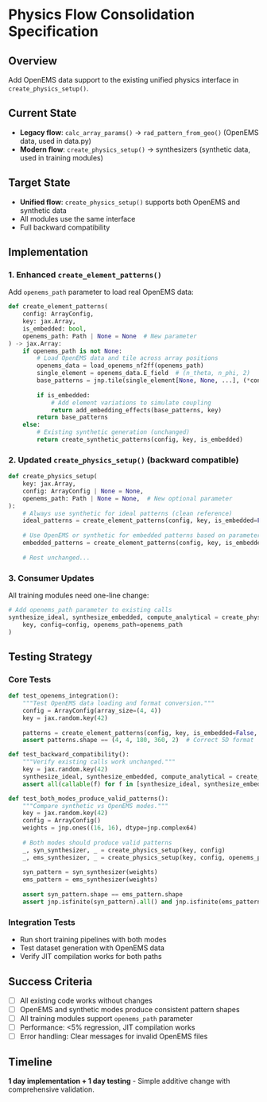 # Physics Flow Consolidation Specification

## Overview
Add OpenEMS data support to the existing unified physics interface in `create_physics_setup()`.

## Current State
- **Legacy flow**: `calc_array_params()` → `rad_pattern_from_geo()` (OpenEMS data, used in data.py)
- **Modern flow**: `create_physics_setup()` → synthesizers (synthetic data, used in training modules)

## Target State
- **Unified flow**: `create_physics_setup()` supports both OpenEMS and synthetic data
- All modules use the same interface
- Full backward compatibility

## Implementation

### 1. Enhanced `create_element_patterns()`
Add `openems_path` parameter to load real OpenEMS data:

```python
def create_element_patterns(
    config: ArrayConfig, 
    key: jax.Array, 
    is_embedded: bool,
    openems_path: Path | None = None  # New parameter
) -> jax.Array:
    if openems_path is not None:
        # Load OpenEMS data and tile across array positions
        openems_data = load_openems_nf2ff(openems_path)
        single_element = openems_data.E_field  # (n_theta, n_phi, 2)
        base_patterns = jnp.tile(single_element[None, None, ...], (*config.array_size, 1, 1, 1))
        
        if is_embedded:
            # Add element variations to simulate coupling
            return add_embedding_effects(base_patterns, key)
        return base_patterns
    else:
        # Existing synthetic generation (unchanged)
        return create_synthetic_patterns(config, key, is_embedded)
```

### 2. Updated `create_physics_setup()` (backward compatible)
```python
def create_physics_setup(
    key: jax.Array, 
    config: ArrayConfig | None = None,
    openems_path: Path | None = None,  # New optional parameter
):
    # Always use synthetic for ideal patterns (clean reference)
    ideal_patterns = create_element_patterns(config, key, is_embedded=False)
    
    # Use OpenEMS or synthetic for embedded patterns based on parameter
    embedded_patterns = create_element_patterns(config, key, is_embedded=True, openems_path=openems_path)
    
    # Rest unchanged...
```

### 3. Consumer Updates
All training modules need one-line change:
```python
# Add openems_path parameter to existing calls
synthesize_ideal, synthesize_embedded, compute_analytical = create_physics_setup(
    key, config=config, openems_path=openems_path
)
```

## Testing Strategy

### Core Tests
```python
def test_openems_integration():
    """Test OpenEMS data loading and format conversion."""
    config = ArrayConfig(array_size=(4, 4))
    key = jax.random.key(42)
    
    patterns = create_element_patterns(config, key, is_embedded=False, openems_path=DEFAULT_SIM_PATH)
    assert patterns.shape == (4, 4, 180, 360, 2)  # Correct 5D format

def test_backward_compatibility():
    """Verify existing calls work unchanged."""
    key = jax.random.key(42)
    synthesize_ideal, synthesize_embedded, compute_analytical = create_physics_setup(key)
    assert all(callable(f) for f in [synthesize_ideal, synthesize_embedded, compute_analytical])

def test_both_modes_produce_valid_patterns():
    """Compare synthetic vs OpenEMS modes."""
    key = jax.random.key(42)
    config = ArrayConfig()
    weights = jnp.ones((16, 16), dtype=jnp.complex64)
    
    # Both modes should produce valid patterns
    _, syn_synthesizer, _ = create_physics_setup(key, config)
    _, ems_synthesizer, _ = create_physics_setup(key, config, openems_path=DEFAULT_SIM_PATH)
    
    syn_pattern = syn_synthesizer(weights)
    ems_pattern = ems_synthesizer(weights)
    
    assert syn_pattern.shape == ems_pattern.shape
    assert jnp.isfinite(syn_pattern).all() and jnp.isfinite(ems_pattern).all()
```

### Integration Tests
- Run short training pipelines with both modes
- Test dataset generation with OpenEMS data
- Verify JIT compilation works for both paths

## Success Criteria
- [ ] All existing code works without changes
- [ ] OpenEMS and synthetic modes produce consistent pattern shapes
- [ ] All training modules support `openems_path` parameter
- [ ] Performance: <5% regression, JIT compilation works
- [ ] Error handling: Clear messages for invalid OpenEMS files

## Timeline
**1 day implementation + 1 day testing** - Simple additive change with comprehensive validation.